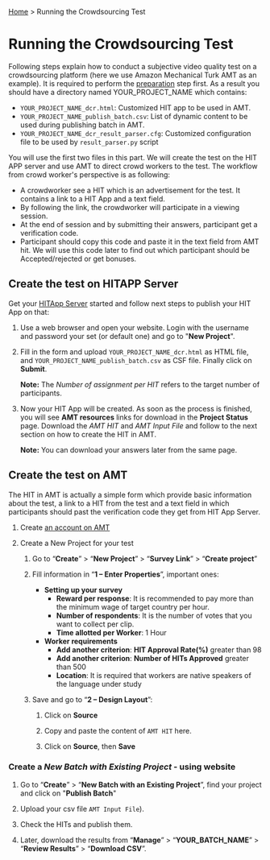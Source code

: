 [Home](../README.md) > Running the Crowdsourcing Test

# Running the Crowdsourcing Test 

Following steps explain how to conduct a subjective video quality test on a crowdsourcing platform (here we use Amazon
Mechanical Turk  AMT as an example). 
It is required to perform the [preparation](preparation.md) step first. 
As a result you should have a directory named YOUR_PROJECT_NAME which contains:
 
   * `YOUR_PROJECT_NAME_dcr.html`: Customized HIT app to be used in AMT.
   * `YOUR_PROJECT_NAME_publish_batch.csv`: List of dynamic content to be used during publishing batch in AMT.
   * `YOUR_PROJECT_NAME_dcr_result_parser.cfg`: Customized configuration file to be used by `result_parser.py` script    
    
You will use the first two files in this part. We will create the test on the HIT APP server and use AMT to direct crowd workers to the test.
The workflow from crowd worker's perspective is as following:
-  A crowdworker see a HIT which is an advertisement for the test. It contains a link to a HIT App and a text field.
-  By following the link, the crowdworker will participate in a viewing session.
-  At the end of session and by submitting their answers, participant get a verification code.
-  Participant should copy this code and paste it in the text field from AMT hit. We will use this code later to find out
which participant should be Accepted/rejected or get bonuses.    


## Create the test on HITAPP Server
Get your [HITApp Server](https://github.com/babaknaderi/hitapp_server) started and follow next steps to publish your HIT App
on that:

1. Use a web browser and open your website. Login with the username and password your set (or default one) and go to "**New Project**".

1. Fill in the form and upload `YOUR_PROJECT_NAME_dcr.html` as HTML file, and `YOUR_PROJECT_NAME_publish_batch.csv` as CSF file. Finally click on **Submit**.

    **Note:** The _Number of assignment per HIT_ refers to the target number of participants.


1. Now your HIT App will be created. As soon as the process is finished, you will see **AMT resources** links for download in the **Project Status** page. 
Download the _AMT HIT_ and _AMT Input File_ and follow to the next section on how to create the HIT in AMT. 

    **Note:** You can download your answers later from the same page. 


## Create the test on AMT
The HIT in AMT is actually a simple form which provide basic information about the test, a link to a HIT from the test and a text field in which participants 
should past the verification code they get from HIT App Server.

1. Create [an account on AMT](https://requester.mturk.com/create/projects/new)

1. Create a New Project for your test
  
    1. Go to “**Create**” > “**New Project**” > “**Survey Link**” > “**Create project**”

    1. Fill information in “**1 – Enter Properties**”, important ones: 

	    * **Setting up your survey**
            * **Reward per response**: It is recommended to pay more than the minimum wage of target country per hour. 
            * **Number of respondents**: It is the number of votes that you want to collect per clip.
            * **Time allotted per Worker**: 1 Hour
	    * **Worker requirements**
            * **Add another criterion**: **HIT Approval Rate(%)** greater than 98
            * **Add another criterion**: **Number of HITs Approved** greater than 500
            * **Location**: It is required that workers are native speakers of the language under study

    1. Save and go to “**2 – Design Layout**”:
   
        1. Click on **Source**
        
        1. Copy and paste the content of `AMT HIT` here.
      
        1. Click on **Source**, then **Save**

### Create a _New Batch with Existing Project_ - using website

1. Go to “**Create**” > “**New Batch with an Existing Project**”, find your project and click on "**Publish Batch**" 

1. Upload your csv file `AMT Input File`).

1. Check the HITs and publish them.

1. Later, download the results from “**Manage**” > “**YOUR_BATCH_NAME**” > “**Review Results**” > “**Download CSV**”.
 
